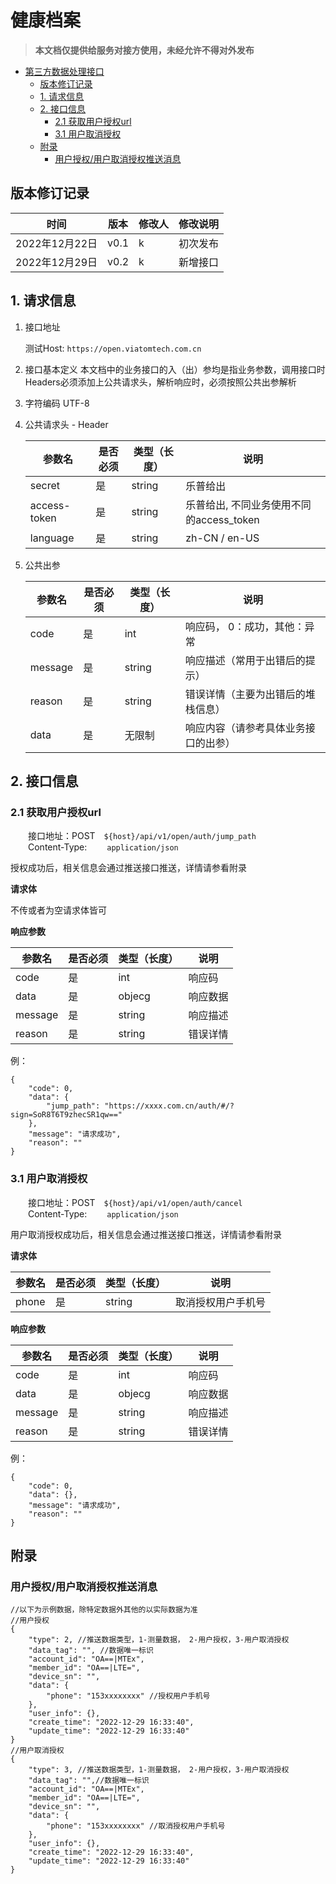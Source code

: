 # 健康档案

> **本文档仅提供给服务对接方使用，未经允许不得对外发布**

<!-- TOC -->

- [第三方数据处理接口](#第三方数据处理接口)
    - [版本修订记录](#版本修订记录)
    - [1. 请求信息](#1-请求信息)
    - [2. 接口信息](#2-接口信息)
        - [2.1 获取用户授权url](#21-获取用户授权url)
        - [3.1 用户取消授权](#31-用户取消授权)
    - [附录](#附录)
        - [用户授权/用户取消授权推送消息](#用户授权/用户取消授权推送消息)

<!-- /TOC -->



## 版本修订记录

| 时间           | 版本 | 修改人 | 修改说明 |
| -------------- | ---- | ------ | -------- |
| 2022年12月22日 | v0.1 | k   | 初次发布 |
| 2022年12月29日 | v0.2 | k   | 新增接口 |


## 1. 请求信息

1. 接口地址

   测试Host: `https://open.viatomtech.com.cn`

2. 接口基本定义
   本文档中的业务接口的入（出）参均是指业务参数，调用接口时Headers必须添加上公共请求头，解析响应时，必须按照公共出参解析

3. 字符编码
   UTF-8

4. 公共请求头 - Header

   | 参数名        | 是否必须     | 类型（长度） | 说明                                     |
   | ------------ | ----------- | ------------ | ------------------------------------- |
   | secret       | 是          | string       | 乐普给出                                |
   | access-token | 是       | string       | 乐普给出, 不同业务使用不同的access_token      |
   | language     | 是       | string       | zh-CN  / en-US                            |

5. 公共出参

   | 参数名  | 是否必须 | 类型（长度） | 说明                                 |
   | ------- | -------- | ------------ | ------------------------------------ |
   | code    | 是       | int          | 响应码， 0：成功，其他：异常          |
   | message | 是       | string       | 响应描述（常用于出错后的提示）       |
   | reason  | 是       | string       | 错误详情（主要为出错后的堆栈信息）   |
   | data    | 是       | 无限制       | 响应内容（请参考具体业务接口的出参） |

## 2. 接口信息

### 2.1 获取用户授权url

&emsp;&emsp;接口地址：POST&emsp;`${host}/api/v1/open/auth/jump_path` \
&emsp;&emsp;Content-Type:&emsp;&emsp; `application/json`

授权成功后，相关信息会通过推送接口推送，详情请参看附录

 **请求体**

不传或者为空请求体皆可

 **响应参数**

 | 参数名       | 是否必须  | 类型（长度）  | 说明                   |
 | ----------- | -------- | ------------| --------------------- |
 | code        | 是       | int         | 响应码    |
 | data        | 是       | objecg      | 响应数据  |
 | message     | 是       | string      | 响应描述  |
 | reason      | 是       | string      | 错误详情  |

例：
    
```jsonc
{
	"code": 0,
	"data": {
		"jump_path": "https://xxxx.com.cn/auth/#/?sign=SoR8T6T9zhecSR1qw=="
	},
	"message": "请求成功",
	"reason": ""
}
```

### 3.1 用户取消授权

&emsp;&emsp;接口地址：POST&emsp;`${host}/api/v1/open/auth/cancel` \
&emsp;&emsp;Content-Type:&emsp;&emsp; `application/json`

用户取消授权成功后，相关信息会通过推送接口推送，详情请参看附录

 **请求体**

 | 参数名       | 是否必须 | 类型（长度） | 说明                         |
 | ------------| -------- | ------------ | ------------------------ |
 | phone    | 是       | string    | 取消授权用户手机号                       |


 **响应参数**

 | 参数名       | 是否必须  | 类型（长度）  | 说明                   |
 | ----------- | -------- | ------------| --------------------- |
 | code        | 是       | int         | 响应码    |
 | data        | 是       | objecg      | 响应数据  |
 | message     | 是       | string      | 响应描述  |
 | reason      | 是       | string      | 错误详情  |

例：
    
```jsonc
{
	"code": 0,
	"data": {},
	"message": "请求成功",
	"reason": ""
}
```


## 附录

### 用户授权/用户取消授权推送消息

```jsonc
//以下为示例数据，除特定数据外其他的以实际数据为准
//用户授权
{
    "type": 2, //推送数据类型，1-测量数据， 2-用户授权，3-用户取消授权
    "data_tag": "", //数据唯一标识
    "account_id": "OA==|MTEx",
    "member_id": "OA==|LTE=",
    "device_sn": "",
    "data": {
        "phone": "153xxxxxxxx" //授权用户手机号
    },
    "user_info": {},
    "create_time": "2022-12-29 16:33:40",
    "update_time": "2022-12-29 16:33:40"
}
//用户取消授权
{
    "type": 3, //推送数据类型，1-测量数据， 2-用户授权，3-用户取消授权
    "data_tag": "",//数据唯一标识
    "account_id": "OA==|MTEx",
    "member_id": "OA==|LTE=",
    "device_sn": "",
    "data": {
        "phone": "153xxxxxxxx" //取消授权用户手机号
    },
    "user_info": {},
    "create_time": "2022-12-29 16:33:40",
    "update_time": "2022-12-29 16:33:40"
}
```
